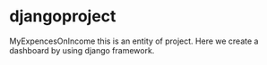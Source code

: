 # djangoproject
MyExpencesOnIncome this is an entity of project. Here we create a dashboard by using django framework. 
